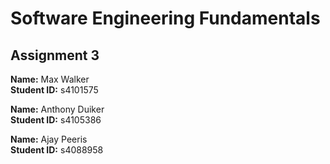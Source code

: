 # Software Engineering Fundamentals  

## Assignment 3  

**Name:** Max Walker  
**Student ID:** s4101575


**Name:** Anthony Duiker  
**Student ID:** s4105386


**Name:** Ajay Peeris  
**Student ID:** s4088958
